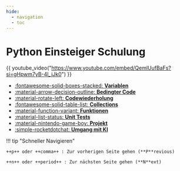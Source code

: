 ```yaml
---
hide:
  - navigation
  - toc
---
```


# Python Einsteiger Schulung

{{ youtube_video("https://www.youtube.com/embed/QemlUufBaFs?si=gHpwm7yB-4l_jJk0") }}

<div class="grid cards fancy" markdown>

- [:fontawesome-solid-boxes-stacked: **Variablen**](content/variables/variablen.md)
- [:material-arrow-decision-outline: **Bedingter Code**](content/bedingter_code/bedingter_code.md)
- [:material-rotate-left: **Codewiederholung**](content/loops/loops.md)
- [:fontawesome-solid-table-list: **Collections**](content/collections/lists.md)
- [:material-function-variant: **Funktionen**](content/functions/functions.md)
- [:material-list-status: **Unit Tests**](content/unit_tests/unit_tests.md)
- [:material-nintendo-game-boy: **Projekt**](content/project/tic_tac_toe.md)
- [:simple-rocketdotchat: **Umgang mit KI**](content/ki/umgang.md)

</div>

!!! tip "Schneller Navigieren"

    ++p++ oder ++comma++ : Zur vorherigen Seite gehen (**P**revious)

    ++n++ oder ++period++ : Zur nächsten Seite gehen (**N**ext)
 